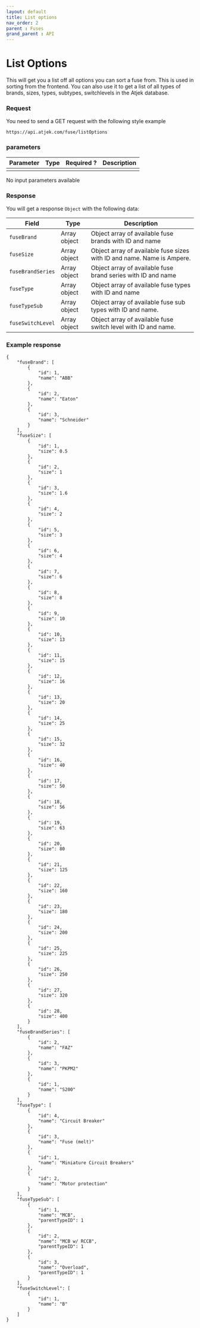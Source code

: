 ```yaml
---
layout: default
title: List options
nav_order: 2
parent : Fuses
grand_parent : API
---
```


# List Options
This will get you a list off all options you can sort a fuse from. This is used in sorting from the frontend. 
You can also use it to get a list of all types of brands, sizes, types, subtypes, switchlevels in the Atjek database.


### Request
You need to send a GET request with the following style example 
```
https://api.atjek.com/fuse/listOptions
```

### parameters 

| Parameter              | Type              | Required ? | Description  |
|------------------------|-------------------|------------|--------------|
| | | |

No input parameters available

### Response
You will get a response `Object` with the following data:

| Field              | Type              | Description  |
|--------------------|-------------------|--------------|
| `fuseBrand`        | Array object      | Object array of available fuse brands with ID and name | 
| `fuseSize`         | Array object      | Object array of available fuse sizes with ID and name. Name is Ampere.  |
| `fuseBrandSeries`  | Array object      | Object array of available fuse brand series with ID and name |
| `fuseType`         | Array object      | Object array of available fuse types with ID and name |
| `fuseTypeSub`      | Array object      | Object array of available fuse sub types with ID and name. |
| `fuseSwitchLevel`  | Array object      | Object array of available fuse switch level with ID and name. |

### Example response
```
{
    "fuseBrand": [
        {
            "id": 1,
            "name": "ABB"
        },
        {
            "id": 2,
            "name": "Eaton"
        },
        {
            "id": 3,
            "name": "Schneider"
        }
    ],
    "fuseSize": [
        {
            "id": 1,
            "size": 0.5
        },
        {
            "id": 2,
            "size": 1
        },
        {
            "id": 3,
            "size": 1.6
        },
        {
            "id": 4,
            "size": 2
        },
        {
            "id": 5,
            "size": 3
        },
        {
            "id": 6,
            "size": 4
        },
        {
            "id": 7,
            "size": 6
        },
        {
            "id": 8,
            "size": 8
        },
        {
            "id": 9,
            "size": 10
        },
        {
            "id": 10,
            "size": 13
        },
        {
            "id": 11,
            "size": 15
        },
        {
            "id": 12,
            "size": 16
        },
        {
            "id": 13,
            "size": 20
        },
        {
            "id": 14,
            "size": 25
        },
        {
            "id": 15,
            "size": 32
        },
        {
            "id": 16,
            "size": 40
        },
        {
            "id": 17,
            "size": 50
        },
        {
            "id": 18,
            "size": 56
        },
        {
            "id": 19,
            "size": 63
        },
        {
            "id": 20,
            "size": 80
        },
        {
            "id": 21,
            "size": 125
        },
        {
            "id": 22,
            "size": 160
        },
        {
            "id": 23,
            "size": 180
        },
        {
            "id": 24,
            "size": 200
        },
        {
            "id": 25,
            "size": 225
        },
        {
            "id": 26,
            "size": 250
        },
        {
            "id": 27,
            "size": 320
        },
        {
            "id": 28,
            "size": 400
        }
    ],
    "fuseBrandSeries": [
        {
            "id": 2,
            "name": "FAZ"
        },
        {
            "id": 3,
            "name": "PKPM2"
        },
        {
            "id": 1,
            "name": "S200"
        }
    ],
    "fuseType": [
        {
            "id": 4,
            "name": "Circuit Breaker"
        },
        {
            "id": 3,
            "name": "Fuse (melt)"
        },
        {
            "id": 1,
            "name": "Miniature Circuit Breakers"
        },
        {
            "id": 2,
            "name": "Motor protection"
        }
    ],
    "fuseTypeSub": [
        {
            "id": 1,
            "name": "MCB",
            "parentTypeID": 1
        },
        {
            "id": 2,
            "name": "MCB w/ RCCB",
            "parentTypeID": 1
        },
        {
            "id": 3,
            "name": "Overload",
            "parentTypeID": 1
        }
    ],
    "fuseSwitchLevel": [
        {
            "id": 1,
            "name": "B"
        }
    ]
}
```